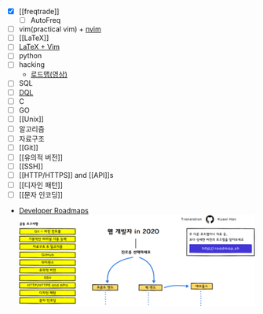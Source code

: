 - [x] [[freqtrade]]
	- [ ] AutoFreq
- [ ] vim(practical vim) + [nvim](https://neovim.io/)
- [ ] [[LaTeX]]
- [ ] [LaTeX + Vim](https://castel.dev/post/lecture-notes-1/)
- [ ] python
- [ ] hacking
	- [로드맵(영상)](https://www.youtube.com/watch?v=HdhvWcn8JOo)
- [ ] SQL
- [ ] [DQL](https://blacksmithgu.github.io/obsidian-dataview/queries/structure/)
- [ ] C
- [ ] GO
- [ ] [[Unix]]
- [ ] 알고리즘
- [ ] 자료구조
- [ ] [[Git]]
- [ ] [[유의적 버전]]
- [ ] [[SSH]]
- [ ] [[HTTP/HTTPS]] and [[API]]s
- [ ] [[디자인 패턴]]
- [ ] [[문자 인코딩]]
- [Developer Roadmaps](https://roadmap.sh)
![로드맵 intro](https://github.com/Han-Kyeol/developer-roadmap-kr-/raw/master/img/intro(kr).png)